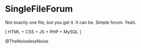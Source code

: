 # SingleFileForum
Not exactly one file, but you get it. It can be.
Simple forum. Yeah.

[ HTML + CSS + JS + PHP + MySQL ]

@TheNoiselessNoise
